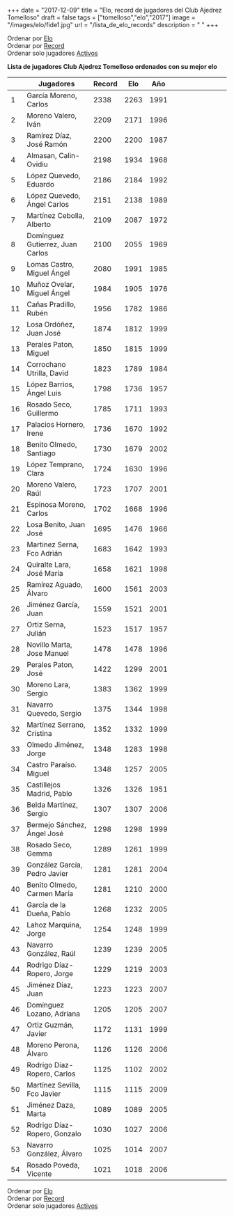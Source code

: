 +++
date = "2017-12-09"
title = "Elo, record de jugadores del Club Ajedrez Tomelloso"
draft = false
tags = ["tomelloso","elo","2017"]
image = "/images/elo/fide1.jpg"
url = "/lista_de_elo_records"
description = " "
+++

Ordenar por [Elo](/lista_elo)  
Ordenar por [Record](/lista_de_elo_records)  
Ordenar solo jugadores [Activos](/lista_de_elo_activos)

**Lista de jugadores Club Ajedrez Tomelloso ordenados con su mejor elo**

|    | Jugadores                          | Record | Elo  | Año  |   |   |   |   |   |   |   |   |
|----|------------------------------------|--------|------|------|---|---|---|---|---|---|---|---|
| 1  | García Moreno, Carlos              | 2338   | 2263 | 1991 |   |   |   |   |   |   |   |   |
| 2  | Moreno Valero, Iván                | 2209   | 2171 | 1996 |   |   |   |   |   |   |   |   |
| 3  | Ramírez Díaz, José   Ramón         | 2200   | 2200 | 1987 |   |   |   |   |   |   |   |   |
| 4  | Almasan, Calin-Ovidiu              | 2198   | 1934 | 1968 |   |   |   |   |   |   |   |   |
| 5  | López Quevedo,   Eduardo           | 2186   | 2184 | 1992 |   |   |   |   |   |   |   |   |
| 6  | López Quevedo, Ángel   Carlos      | 2151   | 2138 | 1989 |   |   |   |   |   |   |   |   |
| 7  | Martínez Cebolla,   Alberto        | 2109   | 2087 | 1972 |   |   |   |   |   |   |   |   |
| 8  | Domínguez Gutierrez,   Juan Carlos | 2100   | 2055 | 1969 |   |   |   |   |   |   |   |   |
| 9  | Lomas Castro, Miguel   Ángel       | 2080   | 1991 | 1985 |   |   |   |   |   |   |   |   |
| 10 | Muñoz Ovelar, Miguel   Ángel       | 1984   | 1905 | 1976 |   |   |   |   |   |   |   |   |
| 11 | Cañas Pradillo, Rubén              | 1956   | 1782 | 1986 |   |   |   |   |   |   |   |   |
| 12 | Losa Ordóñez, Juan   José          | 1874   | 1812 | 1999 |   |   |   |   |   |   |   |   |
| 13 | Perales Paton, Miguel              | 1850   | 1815 | 1999 |   |   |   |   |   |   |   |   |
| 14 | Corrochano Utrilla,   David        | 1823   | 1789 | 1984 |   |   |   |   |   |   |   |   |
| 15 | López Barrios, Ángel   Luis        | 1798   | 1736 | 1957 |   |   |   |   |   |   |   |   |
| 16 | Rosado Seco,   Guillermo           | 1785   | 1711 | 1993 |   |   |   |   |   |   |   |   |
| 17 | Palacios Hornero,   Irene          | 1736   | 1670 | 1992 |   |   |   |   |   |   |   |   |
| 18 | Benito Olmedo,   Santiago          | 1730   | 1679 | 2002 |   |   |   |   |   |   |   |   |
| 19 | López Temprano, Clara              | 1724   | 1630 | 1996 |   |   |   |   |   |   |   |   |
| 20 | Moreno Valero, Raúl                | 1723   | 1707 | 2001 |   |   |   |   |   |   |   |   |
| 21 | Espinosa Moreno,   Carlos          | 1702   | 1668 | 1996 |   |   |   |   |   |   |   |   |
| 22 | Losa Benito, Juan   José           | 1695   | 1476 | 1966 |   |   |   |   |   |   |   |   |
| 23 | Martinez Serna, Fco   Adrián       | 1683   | 1642 | 1993 |   |   |   |   |   |   |   |   |
| 24 | Quiralte Lara, José   María        | 1658   | 1621 | 1998 |   |   |   |   |   |   |   |   |
| 25 | Ramírez Aguado,   Álvaro           | 1600   | 1561 | 2003 |   |   |   |   |   |   |   |   |
| 26 | Jiménez García, Juan               | 1559   | 1521 | 2001 |   |   |   |   |   |   |   |   |
| 27 | Ortiz Serna, Julián                | 1523   | 1517 | 1957 |   |   |   |   |   |   |   |   |
| 28 | Novillo Marta, Jose   Manuel       | 1478   | 1478 | 1996 |   |   |   |   |   |   |   |   |
| 29 | Perales Paton, José                | 1422   | 1299 | 2001 |   |   |   |   |   |   |   |   |
| 30 | Moreno Lara, Sergio                | 1383   | 1362 | 1999 |   |   |   |   |   |   |   |   |
| 31 | Navarro Quevedo,   Sergio          | 1375   | 1344 | 1998 |   |   |   |   |   |   |   |   |
| 32 | Martínez Serrano,   Cristina       | 1352   | 1332 | 1999 |   |   |   |   |   |   |   |   |
| 33 | Olmedo Jiménez, Jorge              | 1348   | 1283 | 1998 |   |   |   |   |   |   |   |   |
| 34 | Castro Paraíso.   Miguel           | 1348   | 1257 | 2005 |   |   |   |   |   |   |   |   |
| 35 | Castillejos Madrid,   Pablo        | 1326   | 1326 | 1951 |   |   |   |   |   |   |   |   |
| 36 | Belda Martínez,   Sergio           | 1307   | 1307 | 2006 |   |   |   |   |   |   |   |   |
| 37 | Bermejo Sánchez,   Ángel José      | 1298   | 1298 | 1999 |   |   |   |   |   |   |   |   |
| 38 | Rosado Seco, Gemma                 | 1289   | 1261 | 1999 |   |   |   |   |   |   |   |   |
| 39 | González García,   Pedro Javier    | 1281   | 1281 | 2004 |   |   |   |   |   |   |   |   |
| 40 | Benito Olmedo, Carmen   María      | 1281   | 1210 | 2000 |   |   |   |   |   |   |   |   |
| 41 | García de la Dueña,   Pablo        | 1268   | 1232 | 2005 |   |   |   |   |   |   |   |   |
| 42 | Lahoz Marquina, Jorge              | 1254   | 1248 | 1999 |   |   |   |   |   |   |   |   |
| 43 | Navarro González,   Raúl           | 1239   | 1239 | 2005 |   |   |   |   |   |   |   |   |
| 44 | Rodrigo Díaz-Ropero,   Jorge       | 1229   | 1219 | 2003 |   |   |   |   |   |   |   |   |
| 45 | Jiménez Díaz, Juan                 | 1223   | 1223 | 2007 |   |   |   |   |   |   |   |   |
| 46 | Domínguez Lozano,   Adriana        | 1205   | 1205 | 2007 |   |   |   |   |   |   |   |   |
| 47 | Ortiz Guzmán, Javier               | 1172   | 1131 | 1999 |   |   |   |   |   |   |   |   |
| 48 | Moreno Perona, Álvaro              | 1126   | 1126 | 2006 |   |   |   |   |   |   |   |   |
| 49 | Rodrigo Díaz-Ropero,   Carlos      | 1125   | 1102 | 2002 |   |   |   |   |   |   |   |   |
| 50 | Martínez Sevilla, Fco   Javier     | 1115   | 1115 | 2009 |   |   |   |   |   |   |   |   |
| 51 | Jiménez Daza, Marta                | 1089   | 1089 | 2005 |   |   |   |   |   |   |   |   |
| 52 | Rodrigo Díaz-Ropero,   Gonzalo     | 1030   | 1027 | 2006 |   |   |   |   |   |   |   |   |
| 53 | Navarro González,   Álvaro         | 1025   | 1014 | 2007 |   |   |   |   |   |   |   |   |
| 54 | Rosado Poveda,   Vicente           | 1021   | 1018 | 2006 |   |   |   |   |   |   |   |   |

Ordenar por [Elo](/lista_elo)  
Ordenar por [Record](/lista_de_elo_records)  
Ordenar solo jugadores [Activos](/lista_de_elo_activos)